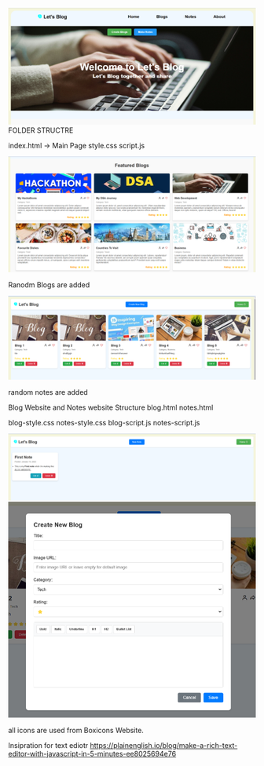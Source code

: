 

![Image_Alt](https://github.com/GuptaHarry/Harikrishna_Blog_website_hackathon/blob/c9e54336da3aaaf163dc2fda36debf17c2488d68/Blog%20Website/screenshots/hack1.png)
FOLDER STRUCTRE

 index.html -> Main Page
 style.css
 script.js

 
![Image_Alt](https://github.com/GuptaHarry/Harikrishna_Blog_website_hackathon/blob/bb58d785884e744dce7f57f857615387e4ce3514/Blog%20Website/screenshots/hack2.png)

Ranodm Blogs are added

![Image_Alt](https://github.com/GuptaHarry/Harikrishna_Blog_website_hackathon/blob/bb58d785884e744dce7f57f857615387e4ce3514/Blog%20Website/screenshots/hack3.png)

random notes are added


Blog Website and Notes website
Structure 
blog.html              notes.html

blog-style.css         notes-style.css
blog-script.js        notes-script.js

![Image_Alt](https://github.com/GuptaHarry/Harikrishna_Blog_website_hackathon/blob/bb58d785884e744dce7f57f857615387e4ce3514/Blog%20Website/screenshots/hack4.png)
![Image_Alt](https://github.com/GuptaHarry/Harikrishna_Blog_website_hackathon/blob/bb58d785884e744dce7f57f857615387e4ce3514/Blog%20Website/screenshots/hack5.png)


all icons are used from Boxicons Website.

Insipration for text ediotr
https://plainenglish.io/blog/make-a-rich-text-editor-with-javascript-in-5-minutes-ee8025694e76
